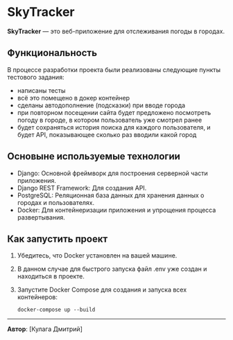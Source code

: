 # SkyTracker

**SkyTracker** — это веб-приложение для отслеживания погоды в городах. 

## Функциональность

В процессе разработки проекта были реализованы следующие пункты тестового задания:
- написаны тесты
- всё это помещено в докер контейнер
- сделаны автодополнение (подсказки) при вводе города
- при повторном посещении сайта будет предложено посмотреть погоду в городе, в котором пользователь уже смотрел ранее
- будет сохраняться история поиска для каждого пользователя, и будет API, показывающее сколько раз вводили какой город

## Основыне используемые технологии
  - Django: Основной фреймворк для построения серверной части приложения.
  - Django REST Framework: Для создания API.
  - PostgreSQL: Реляционная база данных для хранения данных о городах и пользователях.
  - Docker: Для контейнеризации приложения и упрощения процесса развертывания.

## Как запустить проект

1. Убедитесь, что Docker установлен на вашей машине.

2. В данном случае для быстрого запуска файл .env уже создан и находиться в проекте.

3. Запустите Docker Compose для создания и запуска всех контейнеров:

    ```
    docker-compose up --build
    ```

---

**Автор**: [Кулага Дмитрий]  
